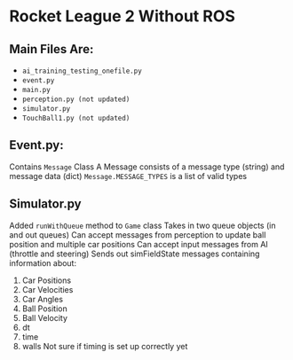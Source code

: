 # Rocket League 2 Without ROS
## Main Files Are:
- `ai_training_testing_onefile.py`
- `event.py`
- `main.py`
- `perception.py (not updated)`
- `simulator.py`
- `TouchBall1.py (not updated)`
## Event.py:
Contains `Message` Class
A Message consists of a message type (string) and message data (dict)
`Message.MESSAGE_TYPES` is a list of valid types
## Simulator.py
Added `runWithQueue` method to `Game` class
Takes in two queue objects (in and out queues)
Can accept messages from perception to update ball position and multiple car positions
Can accept input messages from AI (throttle and steering)
Sends out simFieldState messages containing information about:
1. Car Positions
2. Car Velocities
3. Car Angles
4. Ball Position
5. Ball Velocity
6. dt
7. time
8. walls
Not sure if timing is set up correctly yet
